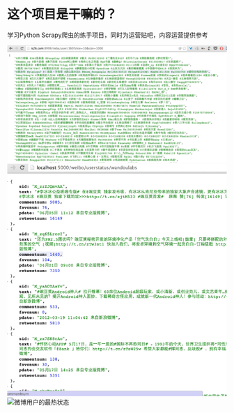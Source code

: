 
# 这个项目是干嘛的？

学习Python Scrapy爬虫的练手项目，同时为运营贴吧，内容运营提供参考

![贴吧召唤专用户导出](/data/tb_user_zhaohuan_example.jpeg "贴吧帖子最流行")
![贴吧最流行的帖子](/data/tb_threadtopn_example.jpeg "贴吧帖子最流行")
![微博用户的最热状态](/data/weibouserstatus_example.jpeg "贴吧帖子最流行")
